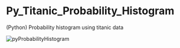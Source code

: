 # Py_Titanic_Probability_Histogram
(Python) Probability histogram using titanic data

![pyProbabilityHistogram](https://user-images.githubusercontent.com/40834093/171655162-3ab8cd4c-fc66-4426-a010-6dd37649ba1b.PNG)
